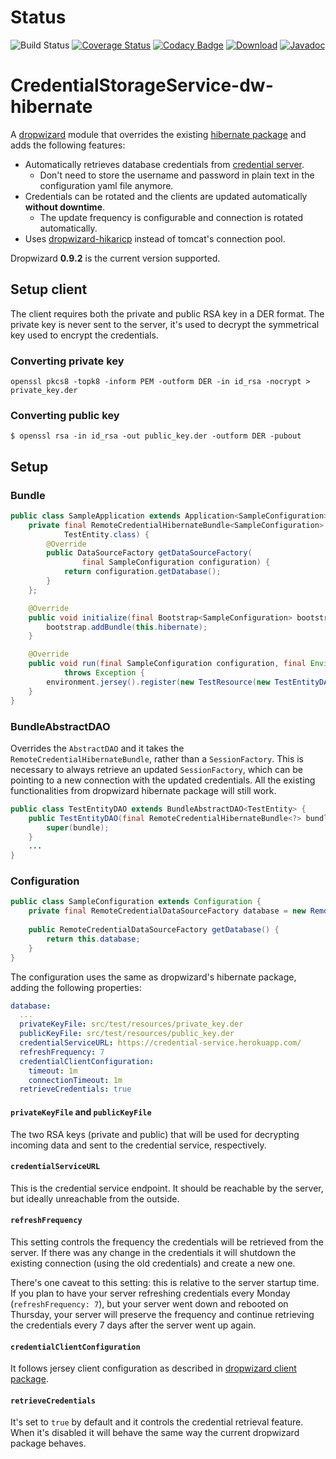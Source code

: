 # Status
![Build Status](https://codeship.com/projects/72c79650-d302-0133-dc29-6af7e052eb76/status?branch=master)
[![Coverage Status](https://coveralls.io/repos/github/mtakaki/CredentialStorageService-dw-hibernate/badge.svg?branch=master)](https://coveralls.io/github/mtakaki/CredentialStorageService-dw-hibernate?branch=master)
[![Codacy Badge](https://api.codacy.com/project/badge/grade/ba1c873a2e5b46a39c7fdda5e9002990)](https://www.codacy.com/app/mitsuotakaki/CredentialStorageService-dw-hibernate)
[![Download](https://maven-badges.herokuapp.com/maven-central/com.github.mtakaki/dropwizard-credential-storage-hibernate/badge.svg)](https://maven-badges.herokuapp.com/maven-central/com.github.mtakaki/dropwizard-credential-storage-hibernate)
[![Javadoc](https://javadoc-emblem.rhcloud.com/doc/com.github.mtakaki/CredentialStorageService-dw-hibernate/badge.svg)](http://www.javadoc.io/doc/com.github.mtakaki/CredentialStorageService-dw-hibernate)

# CredentialStorageService-dw-hibernate
A [dropwizard](http://www.dropwizard.io) module that overrides the existing [hibernate package](https://dropwizard.github.io/dropwizard/0.9.2/docs/manual/hibernate.html) and adds the following features:

- Automatically retrieves database credentials from [credential server](https://github.com/mtakaki/CredentialStorageService).
    - Don't need to store the username and password in plain text in the configuration yaml file anymore.
- Credentials can be rotated and the clients are updated automatically **without downtime**.
    - The update frequency is configurable and connection is rotated automatically.
- Uses [dropwizard-hikaricp](https://github.com/mtakaki/dropwizard-hikaricp) instead of tomcat's connection pool.

Dropwizard **0.9.2** is the current version supported.

## Setup client

The client requires both the private and public RSA key in a DER format. The private key is never sent to the server, it's used to decrypt the symmetrical key used to encrypt the credentials.

### Converting private key

```
openssl pkcs8 -topk8 -inform PEM -outform DER -in id_rsa -nocrypt > private_key.der
```

### Converting public key

```
$ openssl rsa -in id_rsa -out public_key.der -outform DER -pubout
```

## Setup

### Bundle

```java
public class SampleApplication extends Application<SampleConfiguration> {
    private final RemoteCredentialHibernateBundle<SampleConfiguration> hibernate = new RemoteCredentialHibernateBundle<SampleConfiguration>(
            TestEntity.class) {
        @Override
        public DataSourceFactory getDataSourceFactory(
                final SampleConfiguration configuration) {
            return configuration.getDatabase();
        }
    };

    @Override
    public void initialize(final Bootstrap<SampleConfiguration> bootstrap) {
        bootstrap.addBundle(this.hibernate);
    }

    @Override
    public void run(final SampleConfiguration configuration, final Environment environment)
            throws Exception {
        environment.jersey().register(new TestResource(new TestEntityDAO(this.hibernate)));
    }
}
```

### BundleAbstractDAO

Overrides the `AbstractDAO` and it takes the `RemoteCredentialHibernateBundle`, rather than a `SessionFactory`. This is necessary to always retrieve an updated `SessionFactory`, which can be pointing to a new connection with the updated credentials. All the existing functionalities from dropwizard hibernate package will still work.

```java
public class TestEntityDAO extends BundleAbstractDAO<TestEntity> {
    public TestEntityDAO(final RemoteCredentialHibernateBundle<?> bundle) {
        super(bundle);
    }
    ...
}
```

### Configuration

```java
public class SampleConfiguration extends Configuration {
    private final RemoteCredentialDataSourceFactory database = new RemoteCredentialDataSourceFactory();
    
    public RemoteCredentialDataSourceFactory getDatabase() {
        return this.database;
    }
}
```

The configuration uses the same as dropwizard's hibernate package, adding the following properties:

```yaml
database:
  ...
  privateKeyFile: src/test/resources/private_key.der
  publicKeyFile: src/test/resources/public_key.der
  credentialServiceURL: https://credential-service.herokuapp.com/
  refreshFrequency: 7
  credentialClientConfiguration:
    timeout: 1m
    connectionTimeout: 1m
  retrieveCredentials: true
```

#### `privateKeyFile` and `publicKeyFile`

The two RSA keys (private and public) that will be used for decrypting incoming data and sent to the credential service, respectively.

#### `credentialServiceURL`

This is the credential service endpoint. It should be reachable by the server, but ideally unreachable from the outside.

#### `refreshFrequency`

This setting controls the frequency the credentials will be retrieved from the server. If there was any change in the credentials it will shutdown the existing connection (using the old credentials) and create a new one.

There's one caveat to this setting: this is relative to the server startup time. If you plan to have your server refreshing credentials every Monday (`refreshFrequency: 7`), but your server went down and rebooted on Thursday, your server will preserve the frequency and continue retrieving the credentials every 7 days after the server went up again.

#### `credentialClientConfiguration`

It follows jersey client configuration as described in [dropwizard client package](https://dropwizard.github.io/dropwizard/0.9.2/docs/manual/client.html).

#### `retrieveCredentials`

It's set to `true` by default and it controls the credential retrieval feature. When it's disabled it will behave the same way the current dropwizard package behaves.
